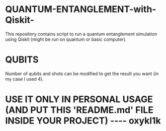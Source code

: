# QUANTUM-ENTANGLEMENT-with-Qiskit-
This repository contains script to run a quantum entanglement simulation using Qiskit (might be run on quantum or basic computer).

# QUBITS

Number of qubits and shots can be modified to get the result you want (in my case I used 4).

# USE IT ONLY IN PERSONAL USAGE (AND PUT THIS 'README.md' FILE INSIDE YOUR PROJECT) ---- oxykl1k
